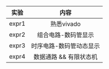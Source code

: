 | 实验 | 内容 |
| - | :-: |
| expr1 | 熟悉vivado
| expr2 | 组合电路-数码管显示
| expr3 | 时序电路-数码管动态显示
| expr4 | 数据通路 && 有限状态机